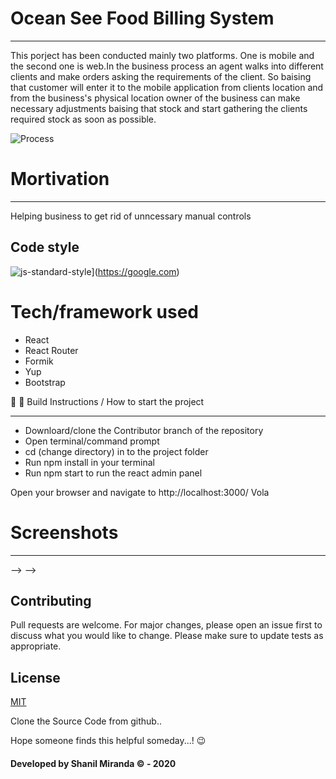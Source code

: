 # Ocean See Food Billing System

---

This porject has been conducted mainly two platforms. One is mobile and the second one is web.In the business process an agent walks into different clients and make orders asking the requirements of the client. So baising that customer will enter it to the mobile application from clients location and from the business's physical location owner of the business can make necessary adjustments baising that stock and start gathering the clients required stock as soon as possible.

![Process](https://i.ibb.co/YRScWCh/Screenshot-from-2021-01-07-02-30-55.png)

# Mortivation

---

Helping business to get rid of unncessary manual controls

## Code style

![js-standard-style](https://img.shields.io/azure-devops/coverage/swellaby/opensource/25.svg)](https://google.com)

# Tech/framework used

- React
- React Router
- Formik
- Yup
- Bootstrap

🚀 🚀 Build Instructions / How to start the project

---

- Downloard/clone the Contributor branch of the repository
- Open terminal/command prompt
- cd (change directory) in to the project folder
- Run npm install in your terminal
- Run npm start to run the react admin panel

Open your browser and navigate to http://localhost:3000/ Vola

# Screenshots

---

<!-- <!-- ![Sign In](https://i.ibb.co/DbJ6p2k/signin.png) -->
<!-- ![Home](https://i.ibb.co/LNdDY17/home.png)
<!-- ![Home ii](https://i.ibb.co/VVcpxft/home2.png) -->
<!-- ![Bucket](https://i.ibb.co/Q95TSFr/bucket.png)
![Checkout](https://i.ibb.co/SnKtnD3/checkit-credit-card.png)
![Checkout](https://i.ibb.co/YhvDJP3/checkout1.png)
![Stripe](https://i.ibb.co/7GwYcKJ/stripe.png)
![Orders](https://i.ibb.co/fdL8RYg/orders2.png) --> --> -->

## Contributing

Pull requests are welcome. For major changes, please open an issue first to discuss what you would like to change.
Please make sure to update tests as appropriate.

## License

[MIT](https://choosealicense.com/licenses/mit/)

Clone the Source Code from github..

Hope someone finds this helpful someday...! :wink:

#### Developed by Shanil Miranda © - 2020
